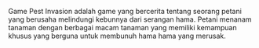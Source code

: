 Game Pest Invasion adalah game yang bercerita tentang seorang petani yang berusaha melindungi
kebunnya dari serangan hama. Petani menanam tanaman dengan berbagai macam tanaman yang memiliki 
kemampuan khusus yang berguna untuk membunuh hama hama yang merusak.
